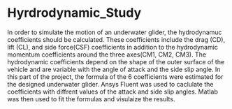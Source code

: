 # Hyrdrodynamic_Study

In order to simulate the motion of an underwater glider, the hydrodynamuc coefficients should be calculated. 
These coefficients include the drag (CD), lift (CL), and side force(CSF) coefficients in addition to the hydrodynamic momentum coefficients around the three
axes(CM1, CM2, CM3).
The hydrodynamic coefficients depend on the shape of the outer surface of the vehicle and are variable with the angle of attack and the side slip angle.
In this part of the project, the formula of the 6 coefficients were estimated for the designed underwater glider. 
Ansys Fluent was used to caclulate the coefficients with diffrent values of the attack and side slip angles. 
Matlab was then used to fit the formulas and visulaize the results.
